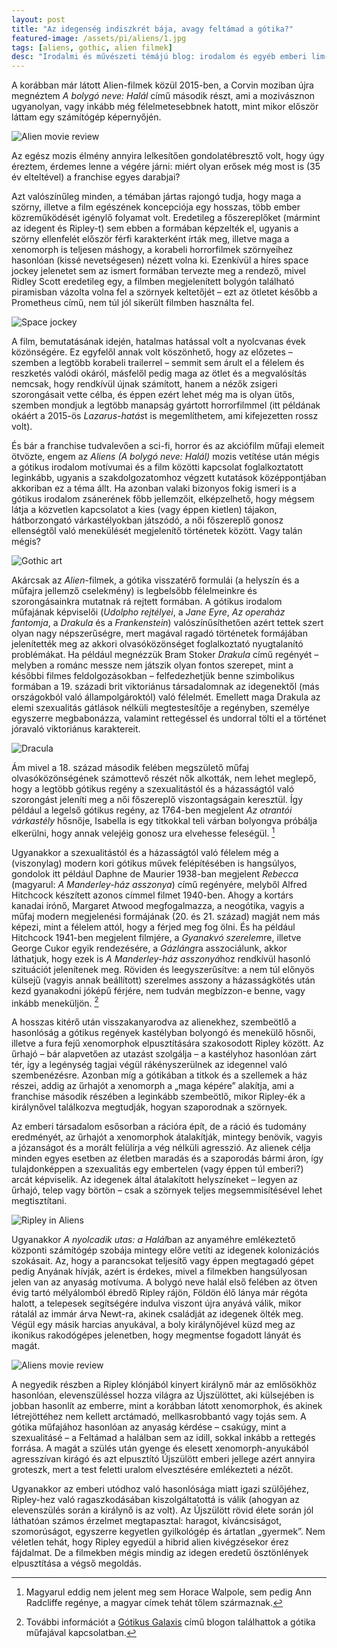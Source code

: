 ```yaml
---
layout: post
title: "Az idegenség indiszkrét bája, avagy feltámad a gótika?"
featured-image: /assets/pi/aliens/1.jpg
tags: [aliens, gothic, alien filmek]
desc: "Irodalmi és művészeti témájú blog: irodalom és egyéb emberi lim-lomok. Utánam, olvasó!"
---
```


A korábban már látott Alien-filmek közül 2015-ben, a Corvin moziban újra
megnéztem *A bolygó neve: Halál* című második részt, ami a mozivásznon
ugyanolyan, vagy inkább még félelmetesebbnek hatott, mint mikor először láttam
egy számítógép képernyőjén.

![Alien movie review](/assets/pi/aliens/1.jpg)

Az egész mozis élmény annyira lelkesítően gondolatébresztő volt, hogy úgy
éreztem, érdemes lenne a végére járni: miért olyan erősek még most is (35 év
elteltével) a franchise egyes darabjai?

Azt valószínűleg minden, a témában jártas rajongó tudja, hogy maga a szörny,
illetve a film egészének koncepciója egy hosszas, több ember közreműködését
igénylő folyamat volt. Eredetileg a főszereplőket (mármint az idegent és
Ripley-t) sem ebben a formában képzelték el, ugyanis a szörny ellenfelét először
férfi karakterként írták meg, illetve maga a xenomorph is teljesen máshogy, a
korabeli horrorfilmek szörnyeihez hasonlóan (kissé nevetségesen) nézett volna
ki. Ezenkívül a híres space jockey jelenetet sem az ismert formában tervezte meg
a rendező, mivel Ridley Scott eredetileg egy, a filmben megjelenített bolygón található piramisban
vázolta volna fel a szörnyek keltetőjét – ezt az ötletet később a Prometheus
című, nem túl jól sikerült filmben használta fel.

![Space jockey](/assets/pi/aliens/2.jpg)

A film, bemutatásának idején, hatalmas hatással volt a nyolcvanas évek
közönségére. Ez egyfelől annak volt köszönhető, hogy az előzetes – szemben a
legtöbb korabeli trailerrel – semmit sem árult el a félelem és reszketés valódi
okáról, másfelől pedig maga az ötlet és a megvalósítás nemcsak, hogy rendkívül
újnak számított, hanem a nézők zsigeri szorongásait vette célba, és éppen ezért
lehet még ma is olyan ütős, szemben mondjuk a legtöbb manapság gyártott
horrorfilmmel (itt példának okáért a 2015-ös *Lazarus-hatás*t is megemlíthetem,
ami kifejezetten rossz volt).

És bár a franchise tudvalevően a sci-fi, horror és az akciófilm műfaji elemeit
ötvözte, engem az *Aliens* *(A bolygó neve: Halál)* mozis vetítése után mégis a gótikus irodalom
motívumai és a film közötti kapcsolat foglalkoztatott leginkább, ugyanis a
szakdolgozatomhoz végzett kutatások középpontjában akkoriban ez a téma állt. Ha
azonban valaki bizonyos fokig ismeri is a gótikus irodalom zsánerének főbb
jellemzőit, elképzelhető, hogy mégsem látja a közvetlen kapcsolatot a kies (vagy
éppen kietlen) tájakon, hátborzongató várkastélyokban játszódó, a női főszereplő
gonosz ellenségtől való menekülését megjelenítő történetek között. Vagy talán
mégis?

![Gothic art](/assets/pi/aliens/3.jpg)

Akárcsak az *Alien*-filmek, a gótika visszatérő formulái (a helyszín és a műfajra
jellemző cselekmény) is legbelsőbb félelmeinkre és szorongásainkra mutatnak rá
rejtett formában. A gótikus irodalom műfajának képviselői (*Udolpho rejtélyei*, a
*Jane Eyre*, *Az operaház fantomja*, a *Drakula* és a *Frankenstein*) valószínűsíthetően
azért tettek szert olyan nagy népszerűségre, mert magával ragadó történetek
formájában jelenítették meg az akkori olvasóközönséget foglalkoztató
nyugtalanító problémákat. Ha például megnézzük Bram Stoker *Drakula* című regényét
– melyben a románc messze nem játszik olyan fontos szerepet, mint a későbbi
filmes feldolgozásokban – felfedezhetjük benne szimbolikus formában a 19.
századi brit viktoriánus társadalomnak az idegenektől (más országokból való
állampolgároktól) való félelmét. Emellett maga Drakula az elemi szexualitás
gátlások nélküli megtestesítője a regényben, személye egyszerre megbabonázza,
valamint rettegéssel és undorral tölti el a történet jóravaló viktoriánus
karaktereit.

![Dracula](/assets/pi/aliens/4.jpg)

Ám mivel a 18. század második felében megszülető műfaj olvasóközönségének
számottevő részét nők alkották, nem lehet meglepő, hogy a legtöbb gótikus regény
a szexualitástól és a házasságtól való szorongást jeleníti meg a női főszereplő
viszontagságain keresztül. Így például a legelső gótikus regény, az 1764-ben
megjelent *Az otrantói várkastély* hősnője, Isabella is egy titkokkal teli várban
bolyongva próbálja elkerülni, hogy annak velejéig gonosz ura elvehesse
feleségül. [^1]

Ugyanakkor a szexualitástól és a házasságtól való félelem még a (viszonylag)
modern kori gótikus művek felépítésében is hangsúlyos, gondolok itt például
Daphne de Maurier 1938-ban megjelent *Rebecca* (magyarul: *A Manderley-ház
asszonya*) című regényére, melyből Alfred Hitchcock készített azonos címmel
filmet 1940-ben. Ahogy a kortárs kanadai írónő, Margaret Atwood megfogalmazza, a
neogótika, vagyis a műfaj modern megjelenési formájának (20. és 21. század) magját nem más képezi,
mint a félelem attól, hogy a férjed meg fog ölni. És ha például Hitchcock
1941-ben megjelent filmjére, a *Gyanakvó szerelem*re, illetve George Cukor egyik
rendezésére, a *Gázláng*ra asszociálunk, akkor láthatjuk, hogy ezek is *A
Manderley-ház asszonyá*hoz rendkívül hasonló szituációt jelenítenek meg. Röviden
és leegyszerűsítve: a nem túl előnyös külsejű (vagyis annak beállított)
szerelmes asszony a házasságkötés után kezd gyanakodni jóképű férjére, nem
tudván megbízzon-e benne, vagy inkább meneküljön. [^2]

A hosszas kitérő után visszakanyarodva az alienekhez, szembeötlő a hasonlóság a
gótikus regények kastélyban bolyongó és menekülő hősnői, illetve a fura fejű
xenomorphok elpusztítására szakosodott Ripley között. Az űrhajó – bár alapvetően
az utazást szolgálja – a kastélyhoz hasonlóan zárt tér, így a legénység tagjai
végül rákényszerülnek az idegennel való szembenézésre. Azonban míg a gótikában a
titkok és a szellemek a ház részei, addig az űrhajót a xenomorph a „maga képére”
alakítja, ami a franchise második részében a leginkább szembeötlő, mikor
Ripley-ék a királynővel találkozva megtudják, hogyan szaporodnak a szörnyek.

Az emberi társadalom esősorban a rációra épít, de a ráció és tudomány
eredményét, az űrhajót a xenomorphok átalakítják, mintegy benövik, vagyis a
józanságot és a morált felülírja a vég nélküli agresszió. Az alienek célja
minden egyes esetben az életben maradás és a szaporodás bármi áron, így
tulajdonképpen a szexualitás egy embertelen (vagy éppen túl emberi?) arcát
képviselik. Az idegenek által átalakított helyszíneket – legyen az űrhajó, telep
vagy börtön – csak a szörnyek teljes megsemmisítésével lehet megtisztítani.

![Ripley in Aliens](/assets/pi/aliens/5.jpg)

Ugyanakkor *A nyolcadik utas: a Halál*ban az anyaméhre emlékeztető központi
számítógép szobája mintegy előre vetíti az idegenek kolonizációs szokásait. Az,
hogy a parancsokat teljesítő vagy éppen megtagadó gépet pedig Anyának hívják,
azért is érdekes, mivel a filmekben hangsúlyosan jelen van az anyaság motívuma.
A bolygó neve halál első felében az ötven évig tartó mélyálomból ébredő Ripley
rájön, Földön élő lánya már régóta halott, a telepesek segítségére indulva
viszont újra anyává válik, mikor rátalál az immár árva Newt-ra, akinek családját
az idegenek ölték meg. Végül egy másik harcias anyukával, a boly királynőjével
küzd meg az ikonikus rakodógépes jelenetben, hogy megmentse fogadott lányát és
magát.

![Aliens movie review](/assets/pi/aliens/6.gif)

A negyedik részben a Ripley klónjából kinyert királynő már az emlősökhöz
hasonlóan, elevenszüléssel hozza világra az Újszülöttet, aki külsejében is
jobban hasonlít az emberre, mint a korábban látott xenomorphok, és akinek
létrejöttéhez nem kellett arctámadó, mellkasrobbantó vagy tojás sem. A gótika
műfajához hasonlóan az anyaság kérdése – csakúgy, mint a szexualitásé – a
Feltámad a halálban sem az idill, sokkal inkább a rettegés forrása. A magát a
szülés után gyenge és elesett xenomorph-anyukából agresszívan kirágó és azt
elpusztító Újszülött emberi jellege azért annyira groteszk, mert a test feletti
uralom elvesztésére emlékezteti a nézőt.

Ugyanakkor az emberi utódhoz való hasonlósága miatt igazi szülőjéhez, Ripley-hez
való ragaszkodásában kiszolgáltatottá is válik (ahogyan az elevenszülés során a
királynő is az volt). Az Újszülött rövid élete során jól láthatóan számos
érzelmet megtapasztal: haragot, kíváncsiságot, szomorúságot, egyszerre kegyetlen
gyilkológép és ártatlan „gyermek”. Nem véletlen tehát, hogy Ripley egyedül a
hibrid alien kivégzésekor érez fájdalmat. De a filmekben mégis mindig az idegen
eredetű ösztönlények elpusztítása a végső megoldás.

[^1]:
	Magyarul eddig nem jelent meg sem Horace Walpole, sem pedig Ann Radcliffe
	regénye, a magyar címek tehát tőlem származnak.

[^2]:
	További információt a [Gótikus Galaxis](http://gotikusgalaxis.blogspot.hu/)
	című blogon találhattok a gótika műfajával kapcsolatban.
